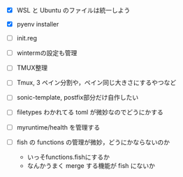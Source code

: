 
- [x] WSL と Ubuntu のファイルは統一しよう
- [x] pyenv installer
- [ ] init.reg
- [ ] wintermの設定も管理

- [ ] TMUX整理
- [ ] Tmux, 3 ペイン分割や，ペイン同じ大きさにするやつなど

- [ ] sonic-template, postfix部分だけ自作したい
- [ ] filetypes わかれてる toml が微妙なのでどうにかする
- [ ] myruntime/health を管理する
- [ ] fish の functions の管理が微妙，どうにかならないのか
  - いっそfunctions.fishにするか
  - なんかうまく merge する機能が fish にないか

